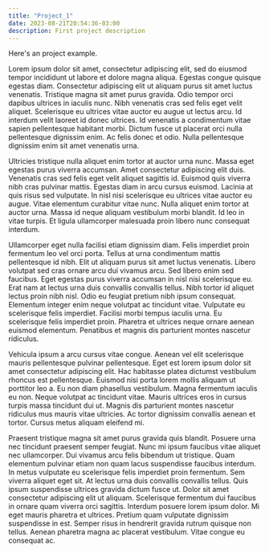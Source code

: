 ```yaml
---
title: "Project_1"
date: 2023-08-21T20:54:36-03:00
description: First project description
---
```


Here's an project example.

Lorem ipsum dolor sit amet, consectetur adipiscing elit, sed do eiusmod tempor incididunt ut labore et dolore magna aliqua. Egestas congue quisque egestas diam. Consectetur adipiscing elit ut aliquam purus sit amet luctus venenatis. Tristique magna sit amet purus gravida. Odio tempor orci dapibus ultrices in iaculis nunc. Nibh venenatis cras sed felis eget velit aliquet. Scelerisque eu ultrices vitae auctor eu augue ut lectus arcu. Id interdum velit laoreet id donec ultrices. Id venenatis a condimentum vitae sapien pellentesque habitant morbi. Dictum fusce ut placerat orci nulla pellentesque dignissim enim. Ac felis donec et odio. Nulla pellentesque dignissim enim sit amet venenatis urna.

Ultricies tristique nulla aliquet enim tortor at auctor urna nunc. Massa eget egestas purus viverra accumsan. Amet consectetur adipiscing elit duis. Venenatis cras sed felis eget velit aliquet sagittis id. Euismod quis viverra nibh cras pulvinar mattis. Egestas diam in arcu cursus euismod. Lacinia at quis risus sed vulputate. In nisl nisi scelerisque eu ultrices vitae auctor eu augue. Vitae elementum curabitur vitae nunc. Nulla aliquet enim tortor at auctor urna. Massa id neque aliquam vestibulum morbi blandit. Id leo in vitae turpis. Et ligula ullamcorper malesuada proin libero nunc consequat interdum.

Ullamcorper eget nulla facilisi etiam dignissim diam. Felis imperdiet proin fermentum leo vel orci porta. Tellus at urna condimentum mattis pellentesque id nibh. Elit ut aliquam purus sit amet luctus venenatis. Libero volutpat sed cras ornare arcu dui vivamus arcu. Sed libero enim sed faucibus. Eget egestas purus viverra accumsan in nisl nisi scelerisque eu. Erat nam at lectus urna duis convallis convallis tellus. Nibh tortor id aliquet lectus proin nibh nisl. Odio eu feugiat pretium nibh ipsum consequat. Elementum integer enim neque volutpat ac tincidunt vitae. Vulputate eu scelerisque felis imperdiet. Facilisi morbi tempus iaculis urna. Eu scelerisque felis imperdiet proin. Pharetra et ultrices neque ornare aenean euismod elementum. Penatibus et magnis dis parturient montes nascetur ridiculus.

Vehicula ipsum a arcu cursus vitae congue. Aenean vel elit scelerisque mauris pellentesque pulvinar pellentesque. Eget est lorem ipsum dolor sit amet consectetur adipiscing elit. Hac habitasse platea dictumst vestibulum rhoncus est pellentesque. Euismod nisi porta lorem mollis aliquam ut porttitor leo a. Eu non diam phasellus vestibulum. Magna fermentum iaculis eu non. Neque volutpat ac tincidunt vitae. Mauris ultrices eros in cursus turpis massa tincidunt dui ut. Magnis dis parturient montes nascetur ridiculus mus mauris vitae ultricies. Ac tortor dignissim convallis aenean et tortor. Cursus metus aliquam eleifend mi.

Praesent tristique magna sit amet purus gravida quis blandit. Posuere urna nec tincidunt praesent semper feugiat. Nunc mi ipsum faucibus vitae aliquet nec ullamcorper. Dui vivamus arcu felis bibendum ut tristique. Quam elementum pulvinar etiam non quam lacus suspendisse faucibus interdum. In metus vulputate eu scelerisque felis imperdiet proin fermentum. Sem viverra aliquet eget sit. At lectus urna duis convallis convallis tellus. Quis ipsum suspendisse ultrices gravida dictum fusce ut. Dolor sit amet consectetur adipiscing elit ut aliquam. Scelerisque fermentum dui faucibus in ornare quam viverra orci sagittis. Interdum posuere lorem ipsum dolor. Mi eget mauris pharetra et ultrices. Pretium quam vulputate dignissim suspendisse in est. Semper risus in hendrerit gravida rutrum quisque non tellus. Aenean pharetra magna ac placerat vestibulum. Vitae congue eu consequat ac.